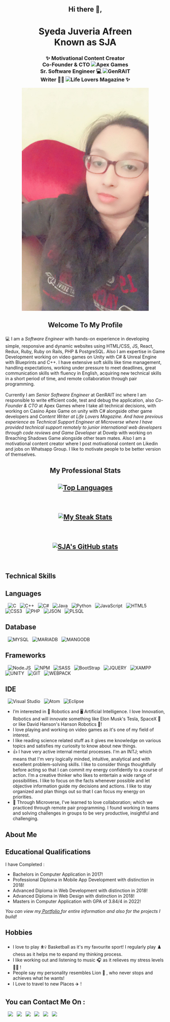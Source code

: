 ### <h2 align="center">Hi there 👋,</h2>
### <h1 align="center">Syeda Juveria Afreen <br> Known as SJA</h1>
### <h3 align="center">✨ Motivational Content Creator <br/> Co-Founder & CTO ![Apex Games](https://img.shields.io/badge/ApexGames-multi) <br/> Sr. Software Engineer 💻 ![GenRAIT](https://img.shields.io/badge/GenRAIT-darkblue) <br/> Writer :woman_technologist: ![Life Lovers Magazine](https://img.shields.io/badge/LifeLoversMagazine-pink) ✨</h3>

<p align="center">
  <img src="profile-pic.jpeg" width="400" height="700"/>
</p>

## <p align="center">Welcome To My Profile</p>

💻 I am a <i>Software Engineer</i> with hands-on experience in developing simple, responsive and dynamic websites using HTML/CSS, JS, React, Redux, Ruby, Ruby on Rails, PHP & PostgreSQL. Also I am expertise in Game Development working on video games on Unity with C# & Unreal Engine with Blueprints and C++. I have extensive soft skills like time management, handling expectations, working under pressure to meet deadlines, great communication skills with fluency in English, acquiring new technical skills in a short period of time, and remote collaboration through pair programming.<br/><br/>Currently I am <i>Senior Software Engineer</i> at GenRAIT inc where I am responsible to write efficient code, test and debug the application, also <i>Co-Founder & CTO</i> at Apex Games where I take all technical decisions, with working on Casino Apex Game on unity with C# alongside other game developers and <i>Content Writer at Life Lovers Magazine. And have previous experience as <i>Technical Support Engineer</i> at Microverse where I have provided technical support remotely to junior international web developers through code reviews and Game Developer</i> at Dovelp with working on Breaching Shadows Game alongside other team mates. Also I am a motivational content creator where I post motivational content on Likedin and jobs on Whatsapp Group. I like to motivate people to be better version of themselves.

## <p align="center">My Professional Stats</p>

## <p align="center">[![Top Languages](https://github-readme-stats.vercel.app/api/top-langs/?username=sja-thedude)](https://github.com/sja-thedude/github-readme-stats)</p>
&nbsp;

## <p align="center">[![My Steak Stats](https://github-readme-streak-stats.herokuapp.com/?user=sja-thedude)](https://github.com/sja-thedude/github-readme-stats)</p>
&nbsp;

## <p align="center">[![SJA's GitHub stats](https://github-readme-stats.vercel.app/api?username=sja-thedude)](https://github.com/sja-thedude/github-readme-stats)</p>
&nbsp;

## Technical Skills

## Languages
&nbsp;
![C](https://img.shields.io/badge/C-00599C?style=for-the-badge&logo=c&logoColor=white) &nbsp;
![C++](https://img.shields.io/badge/C%2B%2B-00599C?style=for-the-badge&logo=c%2B%2B&logoColor=white) &nbsp;
![C#](https://img.shields.io/badge/C%23-239120?style=for-the-badge&logo=c-sharp&logoColor=white) &nbsp;
![Java](https://img.shields.io/badge/Java-ED8B00?style=for-the-badge&logo=java&logoColor=white) &nbsp;
![Python](https://img.shields.io/badge/Python-3776AB?style=for-the-badge&logo=python&logoColor=white) &nbsp;
![JavaScript](https://img.shields.io/badge/JavaScript-323330?style=for-the-badge&logo=javascript&logoColor=F7DF1E) &nbsp;
![HTML5](https://img.shields.io/badge/HTML5-E34F26?style=for-the-badge&logo=html5&logoColor=white) &nbsp;
![CSS3](https://img.shields.io/badge/CSS3-1572B6?style=for-the-badge&logo=css3&logoColor=white) &nbsp;
![PHP](https://img.shields.io/badge/PHP-777BB4?style=for-the-badge&logo=php&logoColor=white) &nbsp;
![JSON](https://img.shields.io/badge/json-5E5C5C?style=for-the-badge&logo=json&logoColor=white) &nbsp;
![PLSQL](https://img.shields.io/badge/PLSQL-F80000?style=for-the-badge&logo=oracle&logoColor=black)
&nbsp;

## Database
&nbsp;
![MYSQL](https://img.shields.io/badge/MySQL-005C84?style=for-the-badge&logo=mysql&logoColor=white) &nbsp;
![MARIADB](https://img.shields.io/badge/MariaDB-003545?style=for-the-badge&logo=mariadb&logoColor=white) &nbsp;
![MANGODB](https://img.shields.io/badge/MongoDB-white?style=for-the-badge&logo=mongodb&logoColor=4EA94B)
&nbsp;

## Frameworks
&nbsp;
![Node.JS](https://img.shields.io/badge/Node.js-339933?style=for-the-badge&logo=nodedotjs&logoColor=white) &nbsp;
![NPM](https://img.shields.io/badge/npm-CB3837?style=for-the-badge&logo=npm&logoColor=white) &nbsp;
![SASS](https://img.shields.io/badge/Sass-CC6699?style=for-the-badge&logo=sass&logoColor=white) &nbsp;
![BootStrap](https://img.shields.io/badge/Bootstrap-563D7C?style=for-the-badge&logo=bootstrap&logoColor=white) &nbsp;
![JQUERY](https://img.shields.io/badge/jQuery-0769AD?style=for-the-badge&logo=jquery&logoColor=white) &nbsp;
![XAMPP](https://img.shields.io/badge/Xampp-F37623?style=for-the-badge&logo=xampp&logoColor=white) &nbsp;
![UNITY](https://img.shields.io/badge/Unity-100000?style=for-the-badge&logo=unity&logoColor=white) &nbsp;
![GIT](https://img.shields.io/badge/Git-F05032?style=for-the-badge&logo=git&logoColor=white) &nbsp;
![WEBPACK](https://img.shields.io/badge/Webpack-8DD6F9?style=for-the-badge&logo=Webpack&logoColor=white)
&nbsp;

## IDE
&nbsp;
![Visual Studio](https://img.shields.io/badge/Visual_Studio_Code-0078D4?style=for-the-badge&logo=visual%20studio%20code&logoColor=white) &nbsp;
![Atom](https://img.shields.io/badge/Atom-66595C?style=for-the-badge&logo=Atom&logoColor=white) &nbsp;
![Eclipse](https://img.shields.io/badge/Eclipse-2C2255?style=for-the-badge&logo=eclipse&logoColor=white)
&nbsp;

- I’m interested in 🤖 Robotics and :desktop_computer: Artificial Intelligence. I love Innovation, Robotics and will innovate something like Elon Musk's Tesla, SpaceX :rocket: or like David Hanson's Hanson Robotics 🦾!
- I love playing and working on video games as it's one of my field of interest.
- I like reading science related stuff as it gives me knowledge on various topics and satisfies my curiosity to know about new things.
- :+1: I have very active internal mental processes. I'm an INTJ; which means that I'm very logically minded, intuitive, analytical and with excellent problem-solving skills.  I like to consider things thoughtfully before acting so that I can commit my energy confidently to a course of action. I’m a creative thinker who likes to entertain a wide range of possibilities. I like to focus on the facts whenever possible and let objective information guide my decisions and actions. I like  to stay organized and plan things out so that I can focus my energy on priorities.
- :slightly_smiling_face: Through Microverse, I've learned to love collaboration; which we practiced through remote pair programming. I found working in teams and solving challenges in groups to be very productive, insightful and challenging.
&nbsp;

## About Me
## Educational Qualifications
I have Completed :
  - Bachelors in Computer Application in 2017!
  - Professional Diploma in Mobile App Development with distinction in 2018!
  - Advanced Diploma in Web Development with distinction in 2018!
  - Advanced Diploma in Web Design with distinction in 2018!
  - Masters in Computer Application with GPA of 3.84/4 in 2022!
  
  _You can view my<a href="https://sja-portfolio.netlify.app/"> Portfolio </a>for entire information and also for the projects I build!_
&nbsp;
## Hobbies
  - I love to play ⛹️‍♀️ Basketball as it's my favourite sport! I regularly play ♟️ chess as it helps me to expand my thinking process.
  - I like working out and listening to music 🎧 as it relieves my stress levels 🏋️‍♀️ !
  - People say my personality resembles Lion 🦁 , who never stops and achieves what he wants!
  - I Love to travel to new Places ✈️ !
&nbsp;
## You can Contact Me On :
&nbsp;
<a target="_blank"
href="https://www.linkedin.com/in/syeda-juveria-afreen-23165898/"><img
src="https://img.shields.io/badge/-LinkedIn-0077b5?style=for-the-badge&logo=LinkedIn&logoColor=white"></img></a> &nbsp;
<a target="_blank"
href="https://instagram.com/sja_thedude"><img
src="https://img.shields.io/badge/Instagram-E4405F?style=for-the-badge&logo=instagram&logoColor=white"></img></a> &nbsp;
<a target="_blank"
href="https://twitter.com/sja_thedude"><img
src="https://img.shields.io/badge/-Twitter-1DA1F2?style=for-the-badge&logo=Twitter&logoColor=white"></img></a>  &nbsp;
<a target="_blank"
href="https://codepen.io/SJA"><img
src="https://img.shields.io/badge/Codepen-000000?style=for-the-badge&logo=codepen&logoColor=white"></img></a>  &nbsp;
<a target="_blank"
href="mailto:sja.affu765@gmail.com"><img
src="https://img.shields.io/badge/-Gmail-D14836?style=for-the-badge&logo=Gmail&logoColor=white"></img></a> &nbsp;
<a target="_blank"
href="https://wa.me/+966572705741"><img
src="https://img.shields.io/badge/WhatsApp-25D366?style=for-the-badge&logo=whatsapp&logoColor=white"></a> &nbsp;

